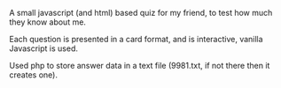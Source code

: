 A small javascript (and html) based quiz for my friend, to test how much they know about me.

Each question is presented in a card format, and is interactive, vanilla Javascript is used. 

Used php to store answer data in a text file (9981.txt, if not there then it creates one).

